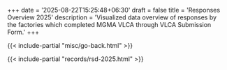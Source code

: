 +++
date = '2025-08-22T15:25:48+06:30'
draft = false
title = 'Responses Overview 2025'
description = 'Visualized data overview of responses by the factories which completed MGMA VLCA through VLCA Submission Form.'
+++

{{< include-partial "misc/go-back.html" >}}

{{< include-partial "records/rsd-2025.html" >}}
